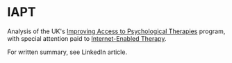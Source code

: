 # IAPT
Analysis of the UK's [Improving Access to Psychological Therapies](https://www.england.nhs.uk/mental-health/adults/iapt/) program, 
with special attention paid to [Internet-Enabled Therapy](https://www.datadictionary.nhs.uk/nhs_business_definitions/internet_enabled_therapy.htmlpt/digital-therapy-selection/).

For written summary, see LinkedIn article.
